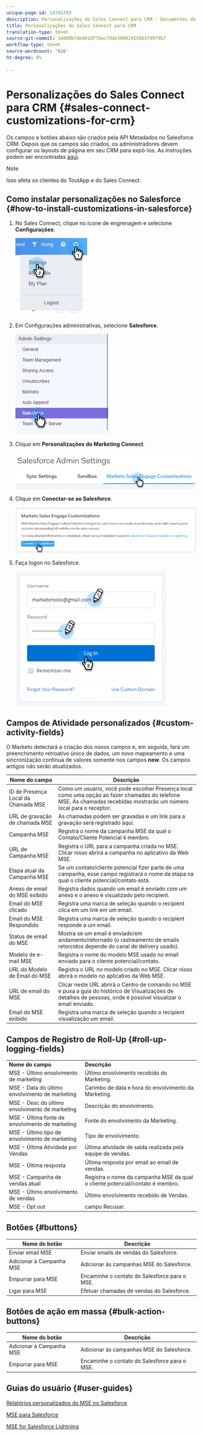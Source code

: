```yaml
---
unique-page-id: 14745793
description: Personalizações do Sales Connect para CRM - Documentos do Marketing - Documentação do produto
title: Personalizações do Sales Connect para CRM
translation-type: tm+mt
source-git-commit: 1dd80b7de801df78ac7dde39002455063f9979b7
workflow-type: tm+mt
source-wordcount: '626'
ht-degree: 0%

---
```



# Personalizações do Sales Connect para CRM {#sales-connect-customizations-for-crm}

Os campos e botões abaixo são criados pela API Metadados no Salesforce CRM. Depois que os campos são criados, os administradores devem configurar os layouts de página em seu CRM para expô-los. As instruções podem ser encontradas [aqui](https://docs.marketo.com/display/docs/assets/marketo-sales-engage-for-salesforce-installation-and-success-guide.pdf).

>[!NOTE]
>
>Isso afeta os clientes do ToutApp e do Sales Connect.

## Como instalar personalizações no Salesforce {#how-to-install-customizations-in-salesforce}

1. No Sales Connect, clique no ícone de engrenagem e selecione **Configurações**.

   ![](assets/one.png)

1. Em Configurações administrativas, selecione **Salesforce**.

   ![](assets/two.png)

1. Clique em **Personalizações do Marketing Connect**.

   ![](assets/three.png)

1. Clique em **Conectar-se ao Salesforce**.

   ![](assets/four.png)

1. Faça logon no Salesforce.

   ![](assets/five.png)

## Campos de Atividade personalizados {#custom-activity-fields}

O Marketo detectará a criação dos novos campos e, em seguida, fará um preenchimento retroativo único de dados, um novo mapeamento e uma sincronização contínua de valores somente nos campos **new**. Os campos antigos não serão atualizados.

| **Nome do campo** | **Descrição** |
|---|---|
| ID de Presença Local da Chamada MSE | Como um usuário, você pode escolher Presença local como uma opção ao fazer chamadas do telefone MSE. As chamadas recebidas mostrarão um número local para o receptor. |
| URL de gravação de chamada MSE | As chamadas podem ser gravadas e um link para a gravação será registrado aqui. |
| Campanha MSE | Registra o nome da campanha MSE da qual o Contato/Cliente Potencial é membro. |
| URL de Campanha MSE | Registra o URL para a campanha criada no MSE. Clicar nisso abrirá a campanha no aplicativo da Web MSE. |
| Etapa atual da Campanha MSE | Se um contato/cliente potencial fizer parte de uma campanha, esse campo registrará o nome da etapa na qual o cliente potencial/contato está. |
| Anexo de email do MSE exibido | Registra dados quando um email é enviado com um anexo e o anexo é visualizado pelo recipient. |
| Email do MSE clicado | Registra uma marca de seleção quando o recipient clica em um link em um email. |
| Email do MSE Respondido | Registra uma marca de seleção quando o recipient responde a um email. |
| Status de email do MSE | Mostra se um email é enviado/em andamento/retornado (o rastreamento de emails retorcidos depende do canal de delivery usado). |
| Modelo de e-mail MSE | Registra o nome do modelo MSE usado no email enviado para o cliente potencial/contato. |
| URL do Modelo de Email do MSE | Registra o URL no modelo criado no MSE. Clicar nisso abrirá o modelo no aplicativo da Web MSE. |
| URL de email do MSE | Clicar neste URL abrirá o Centro de comando no MSE e puxa a guia do histórico de Visualizações de detalhes de pessoas, onde é possível visualizar o email enviado. |
| Email do MSE exibido | Registra uma marca de seleção quando o recipient visualização um email. |

## Campos de Registro de Roll-Up {#roll-up-logging-fields}

<table> 
 <colgroup> 
  <col> 
  <col> 
 </colgroup> 
 <tbody> 
  <tr> 
   <td><strong>Nome do campo</strong></td> 
   <td><strong>Descrição</strong></td> 
  </tr> 
  <tr> 
   <td>MSE - Último envolvimento de marketing</td> 
   <td>Último envolvimento recebido do Marketing. </td> 
  </tr> 
  <tr> 
   <td>MSE - Data do último envolvimento de marketing</td> 
   <td>Carimbo de data e hora do envolvimento da Marketing.</td> 
  </tr> 
  <tr> 
   <td>MSE - Desc do último envolvimento de marketing</td> 
   <td>Descrição do envolvimento.</td> 
  </tr> 
  <tr> 
   <td>MSE - Última fonte de envolvimento de marketing</td> 
   <td>Fonte do envolvimento da Marketing.</td> 
  </tr> 
  <tr> 
   <td colspan="1">MSE - Último tipo de envolvimento de marketing</td> 
   <td colspan="1">Tipo de envolvimento.</td> 
  </tr> 
  <tr> 
   <td colspan="1">MSE - Última Atividade por Vendas<br></td> 
   <td colspan="1">Última atividade de saída realizada pela equipe de vendas.</td> 
  </tr> 
  <tr> 
   <td colspan="1">MSE - Última resposta</td> 
   <td colspan="1">Última resposta por email ao email de vendas.</td> 
  </tr> 
  <tr> 
   <td colspan="1">MSE - Campanha de vendas atual</td> 
   <td colspan="1">Registra o nome da campanha MSE da qual o cliente potencial/contato é membro.</td> 
  </tr> 
  <tr> 
   <td colspan="1">MSE - Último envolvimento de vendas</td> 
   <td colspan="1">Último envolvimento recebido de Vendas. </td> 
  </tr> 
  <tr> 
   <td colspan="1">MSE - Opt out</td> 
   <td colspan="1">campo Recusar.</td> 
  </tr> 
 </tbody> 
</table>

## Botões {#buttons}

| **Nome do botão** | **Descrição** |
|---|---|
| Enviar email MSE | Enviar emails de vendas do Salesforce. |
| Adicionar à Campanha MSE | Adicionar às campanhas MSE do Salesforce. |
| Empurrar para MSE | Encaminhe o contato do Salesforce para o MSE. |
| Ligar para MSE | Efetuar chamadas de vendas do Salesforce. |

## Botões de ação em massa {#bulk-action-buttons}

| **Nome do botão** | **Descrição** |
|---|---|
| Adicionar à Campanha MSE | Adicionar às campanhas MSE do Salesforce. |
| Empurrar para MSE | Encaminhe o contato do Salesforce para o MSE. |

## Guias do usuário {#user-guides}

[Relatórios personalizados do MSE no Salesforce](https://docs.marketo.com/display/docs/assets/mse-custom-reports-in-sf.docx)

[MSE para Salesforce](https://docs.marketo.com/display/docs/assets/mse-for-sf-classic.pdf)

[MSE for Salesforce Lightning](https://s3.amazonaws.com/tout-user-store/salesforce/assets/SF+Guide+for+Lightning.pdf)
